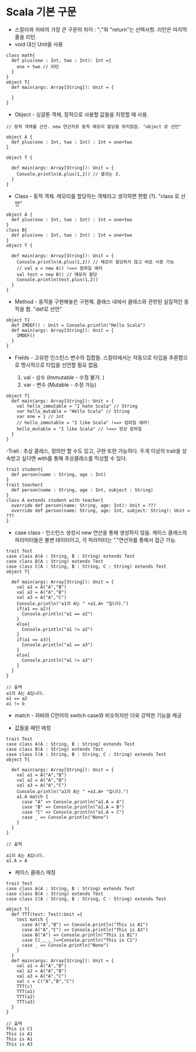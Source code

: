 # Scala 기본 구문

- 스칼라와 자바의 가장 큰 구문의 차이 : ";"와 "return"는 선택사항. 리턴은 마지막줄을 리턴. 
- void 대신 Unit을 사용 

```
class math{
  def plus(one : Int, two : Int): Int ={
    one + two // 리턴
  }
}
object T{
  def main(args: Array[String]): Unit = {
    
  }
}
```

- Object - 싱글톤 객체, 정적으로 사용할 값들을 지정할 때 사용.

```
// 정적 객체를 선언. new 연산자로 동적 메모리 할당을 하지않음. "object 로 선언"

object A {
  def plus(one : Int, two : Int) : Int = one+two
}

object T {

  def main(args: Array[String]): Unit = {
    Console.println(A.plus(1,2)) // 결과는 3.
  }
}

```

- Class - 동적 객체. 메모리를 할당하는 객체라고 생각하면 편함 (?). "class 로 선언"

```
object A {
  def plus(one : Int, two : Int) : Int = one+two
}
class B{
  def plus(one : Int, two : Int) : Int = one+two
}
object T {

  def main(args: Array[String]): Unit = {
    Console.println(A.plus(1,2)) // 메모리 할당하지 않고 바로 사용 가능 
    // val a = new A() !==> 컴파일 에러
    val test = new B() // 메모리 할당
    Console.println(test.plus(1,2))
  }
}

```

- Method - 동작을 구현해놓은 구현체. 클래스 내에서 클래스와 관련된 실질적인 동작을 함. "def로 선언"

```
object T{
  def IMDEF() : Unit = Console.println("Hello Scala")
  def main(args: Array[String]): Unit = {
    IMDEF()
  }
}
```

- Fields - 고유한 인스턴스 변수의 집합들. 스칼라에서는 자동으로 타입을 추론함으로 명시적으로 타입을 선언할 필요 없음. 
    
    1. val - 상수 (Immutable - 수정 불가. )
    2. var - 변수 (Mutable - 수정 가능)
```
object T{
  def main(args: Array[String]): Unit = {
    val hello_immutable = "I hate Scala" // String
    var hello_mutable = "Hello Scala" // String
    var one = 1 // int
    // hello_immutable = "I like Scala" !==> 컴파일 에러!
    hello_mutable = "I like Scala" // !==> 정상 컴파일
  }
}
```

-Trait : 추상 클래스, 정의만 할 수도 있고, 구현 또한 가능하다. 두개 이상의 trait을 상속받고 싶다면 with를 통해 추상클래스를 믹싱할 수 있다.


```
trait student{
  def person(name : String, age : Int)
}
trait teacher{
  def person(name : String, age : Int, subject : String)
}
class A extends student with teacher{
  override def person(name: String, age: Int): Unit = ???
  override def person(name: String, age: Int, subject: String): Unit = ???
}
```

- case class - 인스턴스 생성시 new 연산을 통해 생성하지 않음.
케이스 클래스의 파라미터들은 불변 테이터이고, 각 파라미터는 "."연산자를 통해서 접근 가능.

```
trait Test
case class A(A : String, B : String) extends Test
case class B(A : String) extends Test
case class C(A : String, B : String, C : String) extends Test
object T{

  def main(args: Array[String]): Unit = {
    val a1 = A("A","B")
    val a2 = A("A","B")
    val a3 = A("A","C")
    Console.println("a1의 A는 " +a1.A+ "입니다.")
    if(a1 == a2){
      Console.println("a1 == a2")
    }
    else{
      Console.println("a1 != a2")
    }
    if(a1 == a3){
      Console.println("a1 == a3")
    }
    else{
      Console.println("a1 != a3")
    }
  }
}

// 출력
a1의 A는 A입니다.
a1 == a2
a1 != b

```

- match - 자바와 C언어의 switch case와 비슷하지만 더욱 강력한 기능을 제공

- 값들을 패턴 매칭

```
trait Test
case class A(A : String, B : String) extends Test
case class B(A : String) extends Test
case class C(A : String, B : String, C : String) extends Test
object T{

  def main(args: Array[String]): Unit = {
    val a1 = A("A","B")
    val a2 = A("A","B")
    val a3 = A("A","C")
    Console.println("a1의 A는 " +a1.A+ "입니다.")
    a1.A match {
      case "A" => Console.println("a1.A = A")
      case "B" => Console.println("a1.A = B")
      case "C" => Console.println("a1.A = C")
      case _ => Console.println("None")
    }
  }
}

// 출력 

a1의 A는 A입니다.
a1.A = A
```
- 케이스 클래스 매칭
```
trait Test
case class A(A : String, B : String) extends Test
case class B(A : String) extends Test
case class C(A : String, B : String, C : String) extends Test

object T{
  def TTT(test: Test):Unit ={
    test match {
      case A("A","B") => Console.println("This is A1")
      case A("A","C") => Console.println("This is A3")
      case B("A") => Console.println("This is B1")
      case C(_,_,_)=>Console.println("This is C1")
      case _ => Console.println("None")
    }
  }
  def main(args: Array[String]): Unit = {
    val a1 = A("A","B")
    val a2 = A("A","B")
    val a3 = A("A","C")
    val c = C("A","B","C")
    TTT(c)
    TTT(a1)
    TTT(a2)
    TTT(a3)
  }
}

// 출력 
This is C1
This is A1
This is A1
This is A3
```